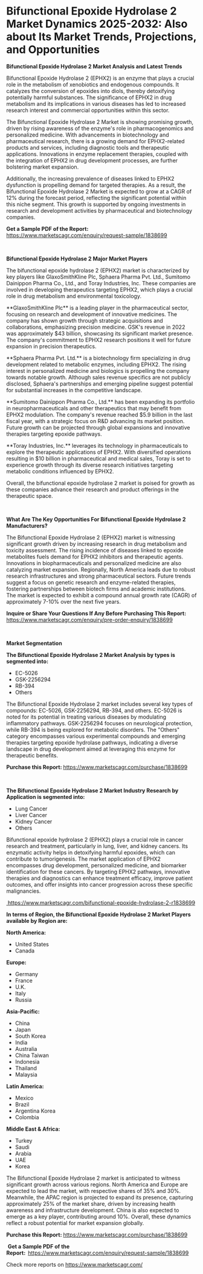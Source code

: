 <p><h1>Bifunctional Epoxide Hydrolase 2 Market Dynamics 2025-2032: Also about Its Market Trends, Projections, and Opportunities</h1></p><p><strong>Bifunctional Epoxide Hydrolase 2 Market Analysis and Latest Trends</strong></p>
<p><p>Bifunctional Epoxide Hydrolase 2 (EPHX2) is an enzyme that plays a crucial role in the metabolism of xenobiotics and endogenous compounds. It catalyzes the conversion of epoxides into diols, thereby detoxifying potentially harmful substances. The significance of EPHX2 in drug metabolism and its implications in various diseases has led to increased research interest and commercial opportunities within this sector.</p><p>The Bifunctional Epoxide Hydrolase 2 Market is showing promising growth, driven by rising awareness of the enzyme's role in pharmacogenomics and personalized medicine. With advancements in biotechnology and pharmaceutical research, there is a growing demand for EPHX2-related products and services, including diagnostic tools and therapeutic applications. Innovations in enzyme replacement therapies, coupled with the integration of EPHX2 in drug development processes, are further bolstering market expansion.</p><p>Additionally, the increasing prevalence of diseases linked to EPHX2 dysfunction is propelling demand for targeted therapies. As a result, the Bifunctional Epoxide Hydrolase 2 Market is expected to grow at a CAGR of 12% during the forecast period, reflecting the significant potential within this niche segment. This growth is supported by ongoing investments in research and development activities by pharmaceutical and biotechnology companies.</p></p>
<p><strong>Get a Sample PDF of the Report:&nbsp;</strong> <a href="https://www.marketscagr.com/enquiry/request-sample/1838699?utm_campaign=2393&utm_medium=2&utm_source=Github&utm_content=ia&utm_term=09032025&utm_id=bifunctional-epoxide-hydrolase-2">https://www.marketscagr.com/enquiry/request-sample/1838699</a></p>
<p>&nbsp;</p>
<p><strong>Bifunctional Epoxide Hydrolase 2 Major Market Players</strong></p>
<p><p>The bifunctional epoxide hydrolase 2 (EPHX2) market is characterized by key players like GlaxoSmithKline Plc, Sphaera Pharma Pvt. Ltd., Sumitomo Dainippon Pharma Co., Ltd., and Toray Industries, Inc. These companies are involved in developing therapeutics targeting EPHX2, which plays a crucial role in drug metabolism and environmental toxicology.</p><p>**GlaxoSmithKline Plc** is a leading player in the pharmaceutical sector, focusing on research and development of innovative medicines. The company has shown growth through strategic acquisitions and collaborations, emphasizing precision medicine. GSK's revenue in 2022 was approximately $43 billion, showcasing its significant market presence. The company's commitment to EPHX2 research positions it well for future expansion in precision therapeutics.</p><p>**Sphaera Pharma Pvt. Ltd.** is a biotechnology firm specializing in drug development related to metabolic enzymes, including EPHX2. The rising interest in personalized medicine and biologics is propelling the company towards notable growth. Although sales revenue specifics are not publicly disclosed, Sphaera's partnerships and emerging pipeline suggest potential for substantial increases in the competitive landscape.</p><p>**Sumitomo Dainippon Pharma Co., Ltd.** has been expanding its portfolio in neuropharmaceuticals and other therapeutics that may benefit from EPHX2 modulation. The company's revenue reached $5.9 billion in the last fiscal year, with a strategic focus on R&D advancing its market position. Future growth can be projected through global expansions and innovative therapies targeting epoxide pathways.</p><p>**Toray Industries, Inc.** leverages its technology in pharmaceuticals to explore the therapeutic applications of EPHX2. With diversified operations resulting in $10 billion in pharmaceutical and medical sales, Toray is set to experience growth through its diverse research initiatives targeting metabolic conditions influenced by EPHX2.</p><p>Overall, the bifunctional epoxide hydrolase 2 market is poised for growth as these companies advance their research and product offerings in the therapeutic space.</p></p>
<p>&nbsp;</p>
<p><strong>What Are The Key Opportunities For Bifunctional Epoxide Hydrolase 2 Manufacturers?</strong></p>
<p><p>The Bifunctional Epoxide Hydrolase 2 (EPHX2) market is witnessing significant growth driven by increasing research in drug metabolism and toxicity assessment. The rising incidence of diseases linked to epoxide metabolites fuels demand for EPHX2 inhibitors and therapeutic agents. Innovations in biopharmaceuticals and personalized medicine are also catalyzing market expansion. Regionally, North America leads due to robust research infrastructures and strong pharmaceutical sectors. Future trends suggest a focus on genetic research and enzyme-related therapies, fostering partnerships between biotech firms and academic institutions. The market is expected to exhibit a compound annual growth rate (CAGR) of approximately 7-10% over the next five years.</p></p>
<p><strong>Inquire or Share Your Questions If Any Before Purchasing This Report:</strong> <a href="https://www.marketscagr.com/enquiry/pre-order-enquiry/1838699?utm_campaign=2393&utm_medium=2&utm_source=Github&utm_content=ia&utm_term=09032025&utm_id=bifunctional-epoxide-hydrolase-2">https://www.marketscagr.com/enquiry/pre-order-enquiry/1838699</a></p>
<p>&nbsp;</p>
<p><strong>Market Segmentation</strong></p>
<p><strong>The Bifunctional Epoxide Hydrolase 2 Market Analysis by types is segmented into:</strong></p>
<p><ul><li>EC-5026</li><li>GSK-2256294</li><li>RB-394</li><li>Others</li></ul></p>
<p><p>The Bifunctional Epoxide Hydrolase 2 market includes several key types of compounds: EC-5026, GSK-2256294, RB-394, and others. EC-5026 is noted for its potential in treating various diseases by modulating inflammatory pathways. GSK-2256294 focuses on neurological protection, while RB-394 is being explored for metabolic disorders. The "Others" category encompasses various experimental compounds and emerging therapies targeting epoxide hydrolase pathways, indicating a diverse landscape in drug development aimed at leveraging this enzyme for therapeutic benefits.</p></p>
<p><strong>Purchase this Report:&nbsp;</strong><a href="https://www.marketscagr.com/purchase/1838699?utm_campaign=2393&utm_medium=2&utm_source=Github&utm_content=ia&utm_term=09032025&utm_id=bifunctional-epoxide-hydrolase-2">https://www.marketscagr.com/purchase/1838699</a></p>
<p>&nbsp;</p>
<p><strong>The Bifunctional Epoxide Hydrolase 2 Market Industry Research by Application is segmented into:</strong></p>
<p><ul><li>Lung Cancer</li><li>Liver Cancer</li><li>Kidney Cancer</li><li>Others</li></ul></p>
<p><p>Bifunctional epoxide hydrolase 2 (EPHX2) plays a crucial role in cancer research and treatment, particularly in lung, liver, and kidney cancers. Its enzymatic activity helps in detoxifying harmful epoxides, which can contribute to tumorigenesis. The market application of EPHX2 encompasses drug development, personalized medicine, and biomarker identification for these cancers. By targeting EPHX2 pathways, innovative therapies and diagnostics can enhance treatment efficacy, improve patient outcomes, and offer insights into cancer progression across these specific malignancies.</p></p>
<p><a href="https://www.marketscagr.com/bifunctional-epoxide-hydrolase-2-r1838699?utm_campaign=2393&utm_medium=2&utm_source=Github&utm_content=ia&utm_term=09032025&utm_id=bifunctional-epoxide-hydrolase-2">&nbsp;https://www.marketscagr.com/bifunctional-epoxide-hydrolase-2-r1838699</a></p>
<p><strong>In terms of Region, the Bifunctional Epoxide Hydrolase 2 Market Players available by Region are:</strong></p>
<p>
    <p> <strong> North America: </strong>
        <ul>
            <li>United States</li>
            <li>Canada</li>
        </ul>
        </p> 
    <p> <strong> Europe: </strong>
        <ul>
            <li>Germany</li>
            <li>France</li>
            <li>U.K.</li>
            <li>Italy</li>
            <li>Russia</li>
        </ul>
        </p> 
    <p> <strong> Asia-Pacific: </strong>
        <ul>
            <li>China</li>
            <li>Japan</li>
            <li>South Korea</li>
            <li>India</li>
            <li>Australia</li>
            <li>China Taiwan</li>
            <li>Indonesia</li>
            <li>Thailand</li>
            <li>Malaysia</li>
        </ul>
        </p> 
    <p> <strong> Latin America: </strong>
        <ul>
            <li>Mexico</li>
            <li>Brazil</li>
            <li>Argentina Korea</li>
            <li>Colombia</li>
        </ul>
        </p> 
    <p> <strong> Middle East & Africa: </strong>
        <ul>
            <li>Turkey</li>
            <li>Saudi</li>
            <li>Arabia</li>
            <li>UAE</li>
            <li>Korea</li>
        </ul>
    </p>
    </p>
<p><p>The Bifunctional Epoxide Hydrolase 2 market is anticipated to witness significant growth across various regions. North America and Europe are expected to lead the market, with respective shares of 35% and 30%. Meanwhile, the APAC region is projected to expand its presence, capturing approximately 25% of the market share, driven by increasing health awareness and infrastructure development. China is also expected to emerge as a key player, contributing around 10%. Overall, these dynamics reflect a robust potential for market expansion globally.</p></p>
<p><strong>Purchase this Report: </strong><a href="https://www.marketscagr.com/purchase/1838699?utm_campaign=2393&utm_medium=2&utm_source=Github&utm_content=ia&utm_term=09032025&utm_id=bifunctional-epoxide-hydrolase-2">https://www.marketscagr.com/purchase/1838699</a></p>
<p>&nbsp;<strong>Get a Sample PDF of the Report:&nbsp;&nbsp;</strong><a href="https://www.marketscagr.com/enquiry/request-sample/1838699?utm_campaign=2393&utm_medium=2&utm_source=Github&utm_content=ia&utm_term=09032025&utm_id=bifunctional-epoxide-hydrolase-2">https://www.marketscagr.com/enquiry/request-sample/1838699</a></p>
<p><strong></strong></p>
<p>Check more reports on <a href="https://www.marketscagr.com/?utm_campaign=2393&utm_medium=2&utm_source=Github&utm_content=ia&utm_term=09032025&utm_id=bifunctional-epoxide-hydrolase-2">https://www.marketscagr.com/</a></p>
